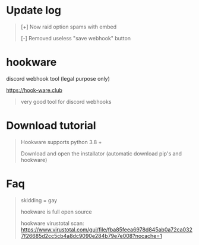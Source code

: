 # Update log
> [+] Now raid option spams with embed
> 
> [-] Removed useless "save webhook" button

# hookware
discord webhook tool (legal purpose only)
>
https://hook-ware.club

> very good tool for discord webhooks

# Download tutorial

> Hookware supports python 3.8 +
> 
> Download and open the installator (automatic download pip's and hookware)

# Faq

> skidding =  gay
> 
> hookware is full open source
>
> hookware virustotal scan: https://www.virustotal.com/gui/file/fba85feea6978d845ab0a72ca0327f26685d2cc5cb4a8dc9090e284b79e7e008?nocache=1
